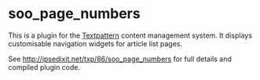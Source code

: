 # soo_page_numbers

This is a plugin for the [Textpattern](https://github.com/textpattern/textpattern) content management system. It displays
customisable navigation widgets for article list pages.

See http://ipsedixit.net/txp/86/soo_page_numbers for full details and compiled plugin code.
